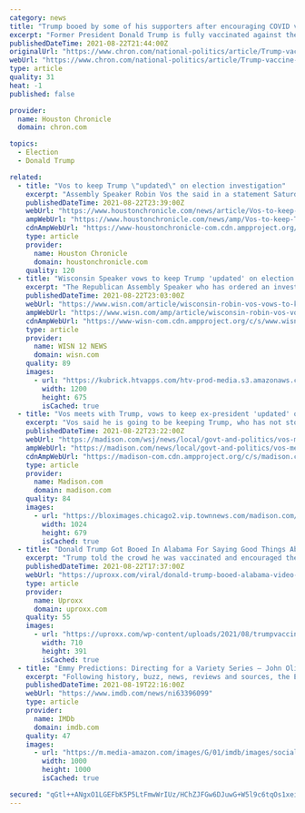```yaml
---
category: news
title: "Trump booed by some of his supporters after encouraging COVID vaccine at rally"
excerpt: "Former President Donald Trump is fully vaccinated against the novel coronavirus and encouraged his supporters to get inoculated too during a Saturday evening rally in Cullman, Ala. Cullman is the county seat of Cullman County,"
publishedDateTime: 2021-08-22T21:44:00Z
originalUrl: "https://www.chron.com/national-politics/article/Trump-vaccine-supporters-rally-Alabama-COVID-boo-16403935.php"
webUrl: "https://www.chron.com/national-politics/article/Trump-vaccine-supporters-rally-Alabama-COVID-boo-16403935.php"
type: article
quality: 31
heat: -1
published: false

provider:
  name: Houston Chronicle
  domain: chron.com

topics:
  - Election
  - Donald Trump

related:
  - title: "Vos to keep Trump \"updated\" on election investigation"
    excerpt: "Assembly Speaker Robin Vos the said in a statement Saturday he is going to be keeping Trump “updated on our investigation,” the Journal Times reported. In a statement, Vos said: “It was an honor to be invited to travel by private plane with President Trump and top staff to attend his rally in Alabama."
    publishedDateTime: 2021-08-22T23:39:00Z
    webUrl: "https://www.houstonchronicle.com/news/article/Vos-to-keep-Trump-updated-on-election-16404028.php"
    ampWebUrl: "https://www.houstonchronicle.com/news/amp/Vos-to-keep-Trump-updated-on-election-16404028.php"
    cdnAmpWebUrl: "https://www-houstonchronicle-com.cdn.ampproject.org/c/s/www.houstonchronicle.com/news/amp/Vos-to-keep-Trump-updated-on-election-16404028.php"
    type: article
    provider:
      name: Houston Chronicle
      domain: houstonchronicle.com
    quality: 120
  - title: "Wisconsin Speaker vows to keep Trump 'updated' on election investigation"
    excerpt: "The Republican Assembly Speaker who has ordered an investigation into the 2020 Wisconsin election in which President Joe Biden defeated Donald Trump said he spent the day with the former president."
    publishedDateTime: 2021-08-22T23:03:00Z
    webUrl: "https://www.wisn.com/article/wisconsin-robin-vos-vows-to-keep-trump-updated-on-election-investigation/37367599"
    ampWebUrl: "https://www.wisn.com/amp/article/wisconsin-robin-vos-vows-to-keep-trump-updated-on-election-investigation/37367599"
    cdnAmpWebUrl: "https://www-wisn-com.cdn.ampproject.org/c/s/www.wisn.com/amp/article/wisconsin-robin-vos-vows-to-keep-trump-updated-on-election-investigation/37367599"
    type: article
    provider:
      name: WISN 12 NEWS
      domain: wisn.com
    quality: 89
    images:
      - url: "https://kubrick.htvapps.com/htv-prod-media.s3.amazonaws.com/images/vos-1552410924.jpg?crop=1.00xw:1.00xh;0,0&resize=1200:*"
        width: 1200
        height: 675
        isCached: true
  - title: "Vos meets with Trump, vows to keep ex-president 'updated' on election investigation"
    excerpt: "Vos said he is going to be keeping Trump, who has not stopped claiming he won the 2020 election despite overwhelming evidence to the contrary, \"updated on our investigation.\"' In a statement, Vos said: \"It was an honor to be invited to travel by private plane with President Trump and top staff to attend his rally in Alabama."
    publishedDateTime: 2021-08-22T23:22:00Z
    webUrl: "https://madison.com/wsj/news/local/govt-and-politics/vos-meets-with-trump-vows-to-keep-ex-president-updated-on-election-investigation/article_c0b14769-08f6-55f5-855a-06d75ad42971.html"
    ampWebUrl: "https://madison.com/news/local/govt-and-politics/vos-meets-with-trump-vows-to-keep-ex-president-updated-on-election-investigation/article_c0b14769-08f6-55f5-855a-06d75ad42971.amp.html"
    cdnAmpWebUrl: "https://madison-com.cdn.ampproject.org/c/s/madison.com/news/local/govt-and-politics/vos-meets-with-trump-vows-to-keep-ex-president-updated-on-election-investigation/article_c0b14769-08f6-55f5-855a-06d75ad42971.amp.html"
    type: article
    provider:
      name: Madison.com
      domain: madison.com
    quality: 84
    images:
      - url: "https://bloximages.chicago2.vip.townnews.com/madison.com/content/tncms/assets/v3/editorial/a/40/a406b0dc-3c5e-55be-864e-057e2578c64e/6122ddfc6e97d.image.jpg?resize=1024%2C679"
        width: 1024
        height: 679
        isCached: true
  - title: "Donald Trump Got Booed In Alabama For Saying Good Things About Vaccines"
    excerpt: "Trump told the crowd he was vaccinated and encouraged them to do the same, drawing boos at his own rally as a result."
    publishedDateTime: 2021-08-22T17:37:00Z
    webUrl: "https://uproxx.com/viral/donald-trump-booed-alabama-video-vaccines/"
    type: article
    provider:
      name: Uproxx
      domain: uproxx.com
    quality: 55
    images:
      - url: "https://uproxx.com/wp-content/uploads/2021/08/trumpvaccine710.jpg?w=710"
        width: 710
        height: 391
        isCached: true
  - title: "Emmy Predictions: Directing for a Variety Series – John Oliver’s Take on Donald Trump and the Election Lead the Pack"
    excerpt: "Following history, buzz, news, reviews and sources, the Emmy predictions are updated regularly with the current year's list of contenders in all categories. Variety's Awards Circuit Prediction schedule consists of four phases,"
    publishedDateTime: 2021-08-19T22:16:00Z
    webUrl: "https://www.imdb.com/news/ni63396099"
    type: article
    provider:
      name: IMDb
      domain: imdb.com
    quality: 47
    images:
      - url: "https://m.media-amazon.com/images/G/01/imdb/images/social/imdb_logo._CB410901634_.png"
        width: 1000
        height: 1000
        isCached: true

secured: "qGtl++ANgxO1LGEFbK5P5LtFmwWrIUz/HChZJFGw6DJuwG+W5l9c6tqOs1xeiVXa3Twt7hkqtkv3+Bvv4NS/DjdBBV58K1crQSOWLkgI1w62n6xERc5C3mXLLv4rMuFMcQ7AAtwjN3RworJRtmjHLHj+C9VP5oqoOiHpHh9v0Fdei37cVnvHIKB95QGKUI0MU3nbPkhZ0Etz7/9Hh4iIZVuPGfv7u8p09zUhYn1a4tCIxUkQtPq6cYtj1s0RvJyvO5h7hXqrAqajUAAy+iv6r8C6IrYpK0KFcNFpz+Q3Il+Ia5DsLbcFux90OqEjTW/E/asSqPwSyVQIfMgdKgKkp9Ac+IPq6P0BD99CmojQtXY=;ilKj0abJmQwrQLWjAKHrrQ=="
---
```


